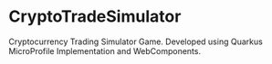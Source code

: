 # CryptoTradeSimulator
Cryptocurrency Trading Simulator Game. Developed using Quarkus MicroProfile Implementation and WebComponents.
